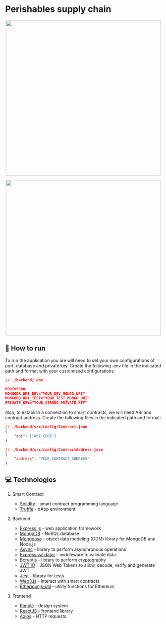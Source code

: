 # Perishables supply chain

<!-- [Flow chart](https://whimsical.com/N1irbVcNY3NVmQjospMB6d) -->

<p align="center">
  
<img src='https://res.cloudinary.com/lorransutter/image/upload/v1592088320/Perishables_supply_chain/Perishables_architecture.png' height=500/>

</p>

<p align="center">
  
<img src='https://res.cloudinary.com/lorransutter/image/upload/v1592088014/Perishables_supply_chain/Flow_chart.png' height=500/>

</p>

## :runner: How to run

To run the application you are will need to set your own configurations of port, database and private key. Create the following .env file in the indicated path and format with your customized configurations:

```json
// ./backend/.env

PORT=5000
MONGODB_URI_DEV="YOUR_DEV_MONGO_URI"
MONGODB_URI_TEST="YOUR_TEST_MONGO_URI"
PRIVATE_KEY="YOUR_STRONG_PRIVATE_KEY"
```

Also, to establish a connection to smart contracts, we will need ABI and contract address. Create the following files in the indicated path and format:

```json
// ./backend/src/config/Contract.json
{
    "abi": ["ABI_CODE"]
}
```

```json
// ./backend/src/config/ContractAddress.json
{
    "address": "YOUR_CONTRACT_ADDRESS"
}
```

<!-- ## :book: Resources -->

## :computer: Technologies

1. Smart Contract

   - [Solidity](https://solidity.readthedocs.io/) - smart contract programming language
   - [Truffle](https://www.trufflesuite.com/) - dApp environment

2. Backend

   - [Express.js](http://expressjs.com/) - web application framework
   - [MongoDB](https://www.mongodb.com/) - NoSQL database
   - [Mongoose](https://mongoosejs.com/) - object data modeling (ODM) library for MongoDB and Node.js
   - [Async](https://caolan.github.io/async/v3/) - library to perform asynchronous operations
   - [Express validator](https://express-validator.github.io/docs/) - middleware to validate data
   - [Bcryptjs](https://www.npmjs.com/package/bcryptjs) - library to perform cryptography
   - [JWT.IO](https://jwt.io/) - JSON Web Tokens to allow, decode, verify and generate JWT
   - [Jest](https://jestjs.io/) - library for tests
   - [Web3.js](https://web3js.readthedocs.io/) - interact with smart contracts
   - [Ethereumjs-util](https://www.npmjs.com/package/ethereumjs-util) - utility functions for Ethereum

3. Frontend
   - [Rimble](https://rimble.consensys.design/) - design system
   - [ReactJS](https://reactjs.org/) - frontend library
   - [Axios](https://www.npmjs.com/package/axios) - HTTP requests

